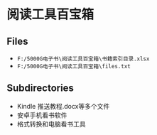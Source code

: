 # 阅读工具百宝箱

## Files

- `F:/5000G电子书\阅读工具百宝箱\书籍索引目录.xlsx`
- `F:/5000G电子书\阅读工具百宝箱\files.txt`

## Subdirectories

- Kindle 推送教程.docx等多个文件
- 安卓手机看书软件
- 格式转换和电脑看书工具
